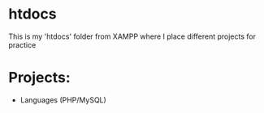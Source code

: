 # htdocs
This is my 'htdocs' folder from XAMPP where I place different projects for practice

<h1>Projects:</h1>
<ul>
    <li>Languages (PHP/MySQL)</li>
</ul>
